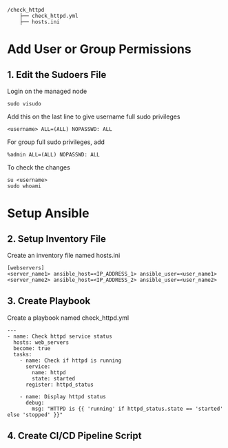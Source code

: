 

    /check_httpd
        ├── check_httpd.yml
        ├── hosts.ini

# Add User or Group Permissions
## 1. Edit the Sudoers File
  Login on the managed node
  
    sudo visudo
    
  Add this on the last line to give username full sudo privileges
  
    <username> ALL=(ALL) NOPASSWD: ALL

  For group full sudo privileges, add

    %admin ALL=(ALL) NOPASSWD: ALL

  To check the changes

    su <username>
    sudo whoami

# Setup Ansible
## 2. Setup Inventory File
  Create an inventory file named hosts.ini

    [webservers]
    <server_name1> ansible_host=<IP_ADDRESS_1> ansible_user=<user_name1>
    <server_name2> ansible_host=<IP_ADDRESS_2> ansible_user=<user_name2>

## 3. Create Playbook
   Create a playbook named check_httpd.yml
    
    ---
    - name: Check httpd service status
      hosts: web_servers
      become: true
      tasks:
        - name: Check if httpd is running
          service:
            name: httpd
            state: started
          register: httpd_status
    
        - name: Display httpd status
          debug:
            msg: "HTTPD is {{ 'running' if httpd_status.state == 'started' else 'stopped' }}"

## 4. Create CI/CD Pipeline Script
